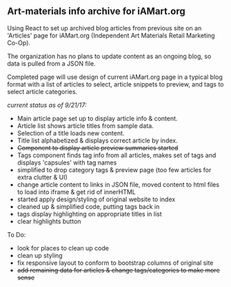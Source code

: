 ## Art-materials info archive for iAMart.org

Using React to set up archived blog articles from previous site on an 'Articles' page for iAMart.org (Independent Art Materials Retail Marketing Co-Op).

The organization has no plans to update content as an ongoing blog, so data is pulled from a JSON file.

Completed page will use design of current iAMart.org page in a typical blog format with a list of articles to select, article snippets to preview, and tags to select article categories.


*current status as of 9/21/17:*
- Main article page set up to display article info & content.
- Article list shows article titles from sample data.
- Selection of a title loads new content.
- Title list alphabetized & displays correct article by index.
- ~~Component to display article preview summaries started~~
- Tags component finds tag info from all articles, makes set of tags and displays 'capsules' with tag names
- simplified to drop category tags & preview page (too few articles for extra clutter & UI)
- change article content to links in JSON file, moved content to html files to load into iframe & get rid of innerHTML
- started apply design/styling of original website to index
- cleaned up & simplified code, putting tags back in
- tags display highlighting on appropriate titles in list
- clear highlights button

To Do:
- look for places to clean up code
- clean up styling
- fix responsive layout to conform to bootstrap columns of original site
- ~~add remaining data for articles & change tags/categories to make more sense~~
